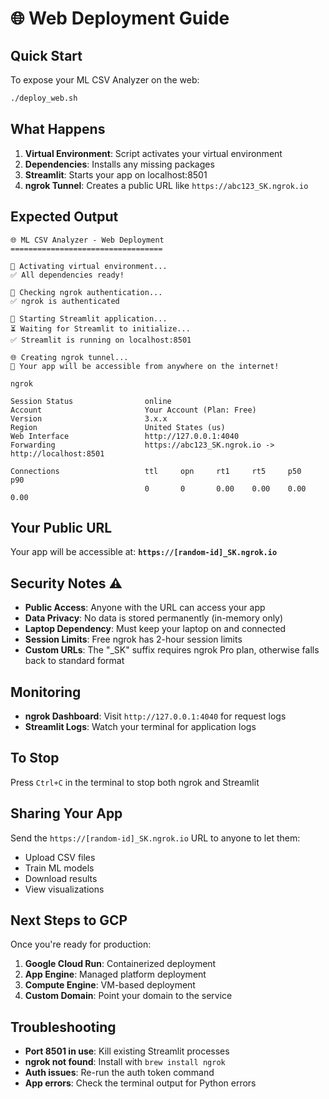 # 🌐 Web Deployment Guide

## Quick Start

To expose your ML CSV Analyzer on the web:

```bash
./deploy_web.sh
```

## What Happens

1. **Virtual Environment**: Script activates your virtual environment
2. **Dependencies**: Installs any missing packages
3. **Streamlit**: Starts your app on localhost:8501
4. **ngrok Tunnel**: Creates a public URL like `https://abc123_SK.ngrok.io`

## Expected Output

```
🌐 ML CSV Analyzer - Web Deployment
==================================

🔧 Activating virtual environment...
✅ All dependencies ready!

🔑 Checking ngrok authentication...
✅ ngrok is authenticated

🚀 Starting Streamlit application...
⏳ Waiting for Streamlit to initialize...
✅ Streamlit is running on localhost:8501

🌐 Creating ngrok tunnel...
📱 Your app will be accessible from anywhere on the internet!

ngrok                                                          

Session Status                online                           
Account                       Your Account (Plan: Free)        
Version                       3.x.x                           
Region                        United States (us)               
Web Interface                 http://127.0.0.1:4040           
Forwarding                    https://abc123_SK.ngrok.io -> http://localhost:8501

Connections                   ttl     opn     rt1     rt5     p50     p90 
                              0       0       0.00    0.00    0.00    0.00
```

## Your Public URL

Your app will be accessible at: **`https://[random-id]_SK.ngrok.io`**

## Security Notes ⚠️

- **Public Access**: Anyone with the URL can access your app
- **Data Privacy**: No data is stored permanently (in-memory only)
- **Laptop Dependency**: Must keep your laptop on and connected
- **Session Limits**: Free ngrok has 2-hour session limits
- **Custom URLs**: The "_SK" suffix requires ngrok Pro plan, otherwise falls back to standard format

## Monitoring

- **ngrok Dashboard**: Visit `http://127.0.0.1:4040` for request logs
- **Streamlit Logs**: Watch your terminal for application logs

## To Stop

Press `Ctrl+C` in the terminal to stop both ngrok and Streamlit

## Sharing Your App

Send the `https://[random-id]_SK.ngrok.io` URL to anyone to let them:
- Upload CSV files
- Train ML models  
- Download results
- View visualizations

## Next Steps to GCP

Once you're ready for production:

1. **Google Cloud Run**: Containerized deployment
2. **App Engine**: Managed platform deployment  
3. **Compute Engine**: VM-based deployment
4. **Custom Domain**: Point your domain to the service

## Troubleshooting

- **Port 8501 in use**: Kill existing Streamlit processes
- **ngrok not found**: Install with `brew install ngrok`
- **Auth issues**: Re-run the auth token command
- **App errors**: Check the terminal output for Python errors 